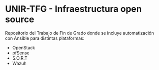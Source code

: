 # UNIR-TFG - Infraestructura open source

Repositorio del Trabajo de Fin de Grado donde se incluye automatización con Ansible para distintas plataformas:

- OpenStack
- pfSense
- S.O.R.T
- Wazuh
